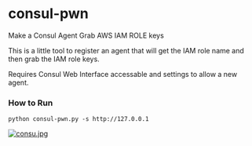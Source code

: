 # consul-pwn

Make a Consul Agent Grab AWS IAM ROLE keys

This is a little tool to register an agent that will get the IAM role name and then grab the IAM role keys.

Requires Consul Web Interface accessable and settings to allow a new agent.

### How to Run

```
python consul-pwn.py -s http://127.0.0.1
```

[![consu.jpg](https://i.postimg.cc/NLhXHv64/consu.jpg)](https://postimg.cc/D4g09DYJ)
